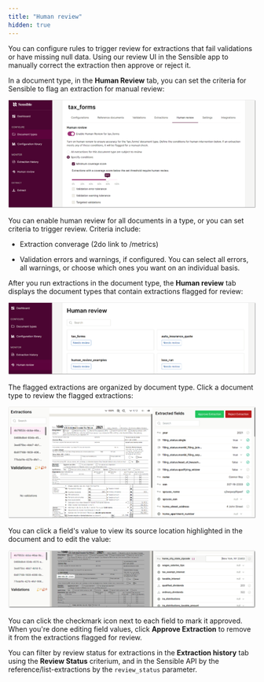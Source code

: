 ```yaml
---
title: "Human review"
hidden: true
---
```


You can configure rules to trigger review for extractions that fail validations or have missing null data. Using our review UI in the Sensible app to manually correct the extraction then approve or reject it.

In a document type, in the **Human Review** tab, you can set the criteria for Sensible to flag an extraction for manual review:

![Click to enlarge](https://raw.githubusercontent.com/sensible-hq/sensible-docs/main/readme-sync/assets/v0/images/final/human_review_1.png) 

You can enable human review for all documents in a type, or you can set criteria to trigger review. Criteria include:

- Extraction converage (2do link to /metrics)

- Validation errors and warnings, if configured. You can select all errors, all warnings, or choose which ones you want on an individual basis. 

  

After you run extractions in the document type, the **Human review** tab displays the document types that contain extractions flagged for review:

![Click to enlarge](https://raw.githubusercontent.com/sensible-hq/sensible-docs/main/readme-sync/assets/v0/images/final/human_review_2.png) 



The flagged extractions are organized by document type. Click a document type to review the flagged extractions:

![Click to enlarge](https://raw.githubusercontent.com/sensible-hq/sensible-docs/main/readme-sync/assets/v0/images/final/human_review_3.png) 

You can click a field's value to view its source location highlighted in the document and to edit the value:

![Click to enlarge](https://raw.githubusercontent.com/sensible-hq/sensible-docs/main/readme-sync/assets/v0/images/final/human_review_4.png)

You can click the checkmark icon next to each field to mark it approved. When you're done editing field values, click **Approve Extraction** to remove it from the extractions flagged for review.

You can filter by review status for extractions in the **Extraction history** tab using the **Review Status** criterium, and in the Sensible API by the reference/list-extractions by the `review_status` parameter.